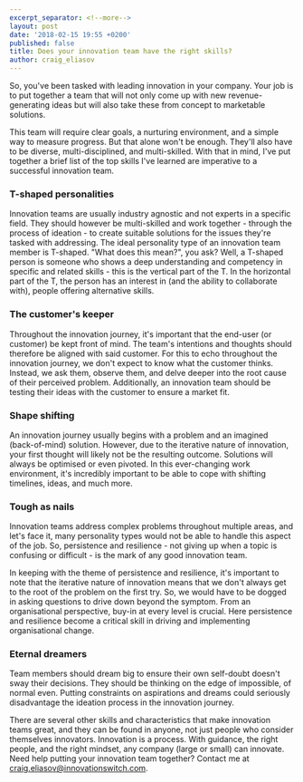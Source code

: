 ```yaml
---
excerpt_separator: <!--more-->
layout: post
date: '2018-02-15 19:55 +0200'
published: false
title: Does your innovation team have the right skills?
author: craig_eliasov
---
```

So, you've been tasked with leading innovation in your company. Your job is to put together a team that will not only come up with new revenue-generating ideas but will also take these from concept to marketable solutions.

This team will require clear goals, a nurturing environment, and a simple way to measure progress. But that alone won't be enough. They'll also have to be diverse, multi-disciplined, and multi-skilled. With that in mind, I've put together a brief list of the top skills I've learned are imperative to a successful innovation team.

<!--more-->

### T-shaped personalities
Innovation teams are usually industry agnostic and not experts in a specific field. They should however be multi-skilled and work together - through the process of ideation - to create suitable solutions for the issues they're tasked with addressing. The ideal personality type of an innovation team member is T-shaped. "What does this mean?", you ask? Well, a T-shaped person is someone who shows a deep understanding and competency in specific and related skills - this is the vertical part of the T. In the horizontal part of the T, the person has an interest in (and the ability to collaborate with), people offering alternative skills.

### The customer's keeper
Throughout the innovation journey, it's important that the end-user (or customer) be kept front of mind. The team's intentions and thoughts should therefore be aligned with said customer. For this to echo throughout the innovation journey, we don't expect to know what the customer thinks. Instead, we ask them, observe them, and delve deeper into the root cause of their perceived problem. Additionally, an innovation team should be testing their ideas with the customer to ensure a market fit.

### Shape shifting
An innovation journey usually begins with a problem and an imagined (back-of-mind) solution. However, due to the iterative nature of innovation, your first thought will likely not be the resulting outcome. Solutions will always be optimised or even pivoted. In this ever-changing work environment, it's incredibly important to be able to cope with shifting timelines, ideas, and much more.

### Tough as nails
Innovation teams address complex problems throughout multiple areas, and let's face it, many personality types would not be able to handle this aspect of the job. So, persistence and resilience - not giving up when a topic is confusing or difficult - is the mark of any good innovation team.

In keeping with the theme of persistence and resilience, it's important to note that the iterative nature of innovation means that we don't always get to the root of the problem on the first try. So, we would have to be dogged in asking questions to drive down beyond the symptom. From an organisational perspective, buy-in at every level is crucial. Here persistence and resilience become a critical skill in driving and implementing organisational change.

### Eternal dreamers
Team members should dream big to ensure their own self-doubt doesn't sway their decisions. They should be thinking on the edge of impossible, of normal even. Putting constraints on aspirations and dreams could seriously disadvantage the ideation process in the innovation journey.

There are several other skills and characteristics that make innovation teams great, and they can be found in anyone, not just people who consider themselves innovators. Innovation is a process. With guidance, the right people, and the right mindset, any company (large or small) can innovate. Need help putting your innovation team together? Contact me at [craig.eliasov@innovationswitch.com](mailto:craig.eliasov@innovationswitch.com).